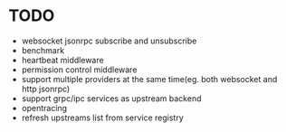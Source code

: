 TODO
======

* websocket jsonrpc subscribe and unsubscribe
* benchmark
* heartbeat middleware
* permission control middleware
* support multiple providers at the same time(eg. both websocket and http jsonrpc)
* support grpc/ipc services as upstream backend
* opentracing
* refresh upstreams list from service registry

